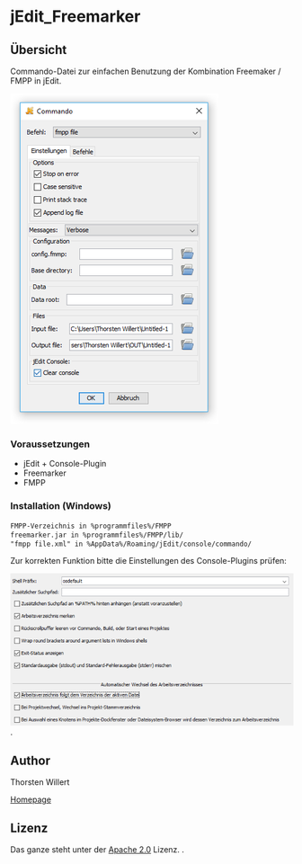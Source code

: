# jEdit_Freemarker

## Übersicht

Commando-Datei zur einfachen Benutzung der Kombination Freemaker / FMPP in jEdit.

![](/images/jEdit_fmpp.PNG)

### Voraussetzungen

- jEdit + Console-Plugin
- Freemarker
- FMPP


### Installation (Windows)

    FMPP-Verzeichnis in %programmfiles%/FMPP
    freemarker.jar in %programmfiles%/FMPP/lib/
    "fmpp file.xml" in %AppData%/Roaming/jEdit/console/commando/

Zur korrekten Funktion bitte die Einstellungen des Console-Plugins prüfen:

![](/images/Freemarker_jEdit_Console_SystemShell.png).


 ## Author
 Thorsten Willert

 [Homepage](http://www.thorsten-willert.de/)

 ## Lizenz
 Das ganze steht unter der [Apache 2.0](https://github.com/THWillert/HomeMatic_CSS/blob/master/LICENSE) Lizenz.
.
